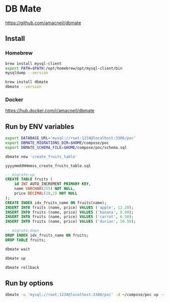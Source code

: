 # DB Mate

https://github.com/amacneil/dbmate

## Install

### Homebrew

```sh
brew install mysql-client
export PATH=$PATH:/opt/homebrew/opt/mysql-client/bin
mysqldump --version
```

```sh
brew install dbmate
dbmate --version
```

### Docker

https://hub.docker.com/r/amacneil/dbmate

## Run by ENV variables

```sh
export DATABASE_URL='mysql://root:1234@localhost:3306/poc'
export DBMATE_MIGRATIONS_DIR=$HOME/compose/poc
export DBMATE_SCHEMA_FILE=$HOME/compose/poc/schema.sql
```

```sh
dbmate new 'create_fruits_table'
```

`yyyymmddHHmmss_create_fruits_table.sql`
```sql
-- migrate:up
CREATE TABLE fruits (
    id INT AUTO_INCREMENT PRIMARY KEY,
    name VARCHAR(255) NOT NULL,
    price DECIMAL(10,2) NOT NULL
);
CREATE INDEX idx_fruits_name ON fruits(name);
INSERT INTO fruits (name, price) VALUES ('apple', 12.20);
INSERT INTO fruits (name, price) VALUES ('banana', 8.00);
INSERT INTO fruits (name, price) VALUES ('carrot', 6.50);
INSERT INTO fruits (name, price) VALUES ('durian', 50.50);

-- migrate:down
DROP INDEX idx_fruits_name ON fruits;
DROP TABLE fruits;
```

```sh
dbmate wait
```

```sh
dbmate up
```

```sh
dbmate rollback
```

## Run by options

```sh
dbmate -u 'mysql://root:1234@localhost:3306/poc' -d ~/compose/poc up -s ~/compose/poc
```

